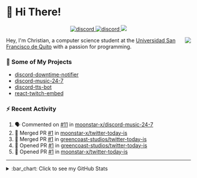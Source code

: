 # :wave: Hi There!

<p align="center">
  <a href="https://discord.gg/mhj3Zsv">
    <img alt="discord" src="https://img.shields.io/discord/730998659008823296.svg?label=&logo=discord&logoColor=ffffff&color=7389D8&labelColor=6A7EC2"/>
  </a>
  <a href="https://twitter.com/moonstar_x99">
    <img alt="discord" src="https://img.shields.io/twitter/follow/moonstar_x99?label=Follow%20Me%21&style=social"/>
  </a>
  <a href="https://badges.pufler.dev">
    <img src="https://badges.pufler.dev/visits/moonstar-x/moonstar-x?style=flat&logo=github">
  </a>
</p>

<img align="right" src="https://media.tenor.com/images/cb8fb20986aac7eef75c8ce6bc3997c0/tenor.gif" />

Hey, I'm Christian, a computer science student at the [Universidad San Francisco de Quito](http://www.usfq.edu.ec/Paginas/Inicio.aspx) with a passion for programming.

### :rocket: Some of My Projects

* [discord-downtime-notifier](https://github.com/moonstar-x/discord-downtime-notifier)
* [discord-music-24-7](https://github.com/moonstar-x/discord-music-24-7)
* [discord-tts-bot](https://github.com/moonstar-x/discord-tts-bot)
* [react-twitch-embed](https://github.com/moonstar-x/react-twitch-embed)

### :zap: Recent Activity

<!--START_SECTION:activity-->
1. 🗣 Commented on [#11](https://github.com//moonstar-x/discord-music-24-7/issues/11) in [moonstar-x/discord-music-24-7](https://github.com//moonstar-x/discord-music-24-7)
2. 🎉 Merged PR [#1](https://github.com//moonstar-x/twitter-today-is/pull/1) in [moonstar-x/twitter-today-is](https://github.com//moonstar-x/twitter-today-is)
3. 🎉 Merged PR [#1](https://github.com//greencoast-studios/twitter-today-is/pull/1) in [greencoast-studios/twitter-today-is](https://github.com//greencoast-studios/twitter-today-is)
4. 💪 Opened PR [#1](https://github.com//greencoast-studios/twitter-today-is/pull/1) in [greencoast-studios/twitter-today-is](https://github.com//greencoast-studios/twitter-today-is)
5. 💪 Opened PR [#1](https://github.com//moonstar-x/twitter-today-is/pull/1) in [moonstar-x/twitter-today-is](https://github.com//moonstar-x/twitter-today-is)
<!--END_SECTION:activity-->

---

<details>
  <summary>
    :bar_chart: Click to see my GitHub Stats
  </summary>
  <p align="center">
    <br>
    <img alt="GitHub Stats" src="https://github-readme-stats.vercel.app/api?username=moonstar-x&count_private=true&show_icons=true&theme=dracula" />
    <br>
    <img alt="GitHub Top Languages" src="https://github-readme-stats.vercel.app/api/top-langs/?username=moonstar-x&layout=compact&theme=dracula" />
  </p>
</details>
